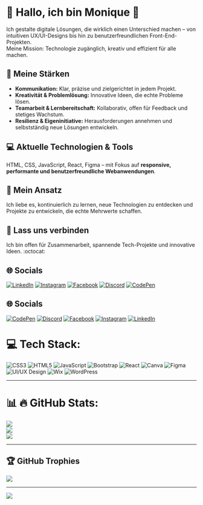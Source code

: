 # 💫 Hallo, ich bin Monique 🤠

Ich gestalte digitale Lösungen, die wirklich einen Unterschied machen – von intuitiven UX/UI-Designs bis hin zu benutzerfreundlichen Front-End-Projekten.  
Meine Mission: Technologie zugänglich, kreativ und effizient für alle machen.

## 🚀 Meine Stärken
- **Kommunikation:** Klar, präzise und zielgerichtet in jedem Projekt.  
- **Kreativität & Problemlösung:** Innovative Ideen, die echte Probleme lösen.  
- **Teamarbeit & Lernbereitschaft:** Kollaborativ, offen für Feedback und stetiges Wachstum.  
- **Resilienz & Eigeninitiative:** Herausforderungen annehmen und selbstständig neue Lösungen entwickeln.  

## 💻 Aktuelle Technologien & Tools
HTML, CSS, JavaScript, React, Figma – mit Fokus auf **responsive, performante und benutzerfreundliche Webanwendungen**.  

## 🌱 Mein Ansatz
Ich liebe es, kontinuierlich zu lernen, neue Technologien zu entdecken und Projekte zu entwickeln, die echte Mehrwerte schaffen.  

## 🔗 Lass uns verbinden
Ich bin offen für Zusammenarbeit, spannende Tech-Projekte und innovative Ideen. :octocat:
## 🌐 Socials

[![LinkedIn](https://img.shields.io/badge/LinkedIn-%230077B5?style=for-the-badge&logo=linkedin&logoColor=white)](https://linkedin.com/in/MoniqueNavarro)
[![Instagram](https://img.shields.io/badge/Instagram-%23FF1493?style=for-the-badge&logo=instagram&logoColor=white)](https://instagram.com/seuPerfil)
[![Facebook](https://img.shields.io/badge/Facebook-%2300FF00?style=for-the-badge&logo=facebook&logoColor=000000)](https://facebook.com/seuPerfil)
[![Discord](https://img.shields.io/badge/Discord-%23FF00FF?style=for-the-badge&logo=discord&logoColor=white)](https://discord.gg/Nikiflow)
[![CodePen](https://img.shields.io/badge/CodePen-%2300FFFF?style=for-the-badge&logo=codepen&logoColor=000000)](https://codepen.io/nikifit7)






## 🌐 Socials
[![CodePen](https://img.shields.io/badge/CodePen-%2300FFFF?style=for-the-badge&logo=codepen&logoColor=000000)](https://codepen.io/nikifit7)
[![Discord](https://img.shields.io/badge/Discord-%23FF00FF?style=for-the-badge&logo=discord&logoColor=white)](https://discord.gg/Nikiflow)
[![Facebook](https://img.shields.io/badge/Facebook-%2300FF00?style=for-the-badge&logo=facebook&logoColor=000000)](https://facebook.com/seuPerfil)
[![Instagram](https://img.shields.io/badge/Instagram-%23FF1493?style=for-the-badge&logo=instagram&logoColor=white)](https://instagram.com/seuPerfil)
[![LinkedIn](https://img.shields.io/badge/LinkedIn-%23FFFF00?style=for-the-badge&logo=linkedin&logoColor=000000)](https://linkedin.com/in/MoniqueNavarro)


# 💻 Tech Stack:
![CSS3](https://img.shields.io/badge/CSS3-%2300FFFF.svg?style=for-the-badge&logo=css3&logoColor=000000)
![HTML5](https://img.shields.io/badge/HTML5-%23FF4500.svg?style=for-the-badge&logo=html5&logoColor=ffffff)
![JavaScript](https://img.shields.io/badge/JavaScript-%23FFFF00.svg?style=for-the-badge&logo=javascript&logoColor=000000)
![Bootstrap](https://img.shields.io/badge/Bootstrap-%23FF00FF.svg?style=for-the-badge&logo=bootstrap&logoColor=ffffff)
![React](https://img.shields.io/badge/React-%2300FF00.svg?style=for-the-badge&logo=react&logoColor=000000)
![Canva](https://img.shields.io/badge/Canva-%2300C4CC.svg?style=for-the-badge&logo=canva&logoColor=000000)
![Figma](https://img.shields.io/badge/Figma-%23FF1493.svg?style=for-the-badge&logo=figma&logoColor=ffffff)
![UI/UX Design](https://img.shields.io/badge/UI%2FUX-%23FF00FF.svg?style=for-the-badge&logo=figma&logoColor=ffffff)
![Wix](https://img.shields.io/badge/Wix-%2300FFFF.svg?style=for-the-badge&logo=wix&logoColor=000000)
![WordPress](https://img.shields.io/badge/WordPress-%2300FF00.svg?style=for-the-badge&logo=wordpress&logoColor=000000)





---

# 📊 🔥 GitHub Stats:
![](https://github-readme-stats.vercel.app/api?username=Nikifit7&theme=tokyonight&hide_border=true&include_all_commits=true&count_private=true)<br/>
![](https://github-readme-streak-stats.herokuapp.com/?user=Nikifit7&theme=tokyonight&hide_border=true)<br/>
![](https://github-readme-stats.vercel.app/api/top-langs/?username=Nikifit7&theme=tokyonight&hide_border=true&include_all_commits=true&count_private=true&layout=compact)

---

## 🏆 GitHub Trophies
![](https://github-profile-trophy.vercel.app/?username=Nikifit7&theme=radical&no-frame=true&no-bg=true&margin-w=4)




---
[![](https://visitcount.itsvg.in/api?id=Nikifit7&icon=0&color=0)](https://visitcount.itsvg.in)

<!-- Proudly created with GPRM ( https://gprm.itsvg.in ) -->
